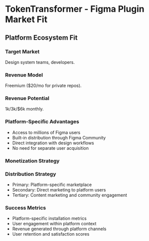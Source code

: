 # TokenTransformer - Figma Plugin Market Fit

## Platform Ecosystem Fit

### Target Market
Design system teams, developers.

### Revenue Model
Freemium ($20/mo for private repos).

### Revenue Potential
$1k/$3k/$6k monthly.

### Platform-Specific Advantages
- Access to millions of Figma users
- Built-in distribution through Figma Community
- Direct integration with design workflows
- No need for separate user acquisition

### Monetization Strategy


### Distribution Strategy
- Primary: Platform-specific marketplace
- Secondary: Direct marketing to platform users
- Tertiary: Content marketing and community engagement

### Success Metrics
- Platform-specific installation metrics
- User engagement within platform context
- Revenue generated through platform channels
- User retention and satisfaction scores
